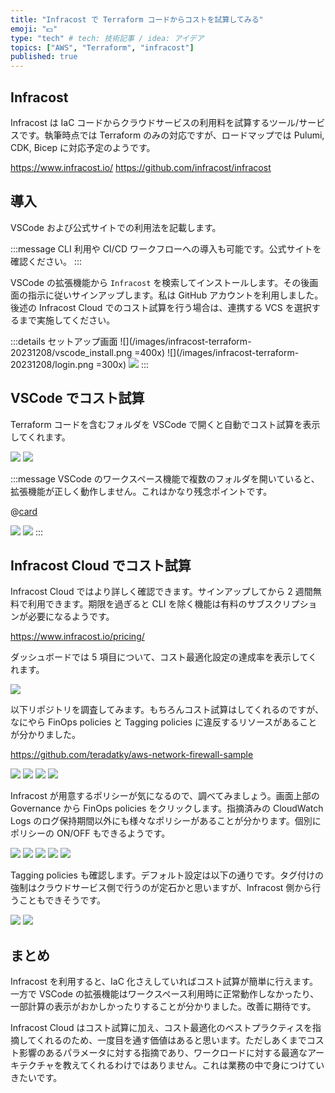 ```yaml
---
title: "Infracost で Terraform コードからコストを試算してみる"
emoji: "💵"
type: "tech" # tech: 技術記事 / idea: アイデア
topics: ["AWS", "Terraform", "infracost"]
published: true
---
```


## Infracost

Infracost は IaC コードからクラウドサービスの利用料を試算するツール/サービスです。執筆時点では Terraform のみの対応ですが、ロードマップでは Pulumi, CDK, Bicep に対応予定のようです。

https://www.infracost.io/
https://github.com/infracost/infracost

## 導入

VSCode および公式サイトでの利用法を記載します。

:::message
CLI 利用や CI/CD ワークフローへの導入も可能です。公式サイトを確認ください。
:::

VSCode の拡張機能から `Infracost` を検索してインストールします。その後画面の指示に従いサインアップします。私は GitHub アカウントを利用しました。後述の Infracost Cloud でのコスト試算を行う場合は、連携する VCS を選択するまで実施してください。

:::details セットアップ画面
![](/images/infracost-terraform-20231208/vscode_install.png =400x)
![](/images/infracost-terraform-20231208/login.png =300x)
![](/images/infracost-terraform-20231208/integrations.png)
:::

## VSCode でコスト試算

Terraform コードを含むフォルダを VSCode で開くと自動でコスト試算を表示してくれます。

![](/images/infracost-terraform-20231208/vscode1.png)
![](/images/infracost-terraform-20231208/vscode2.png)


:::message
VSCode のワークスペース機能で複数のフォルダを開いていると、拡張機能が正しく動作しません。これはかなり残念ポイントです。

@[card](https://github.com/infracost/vscode-infracost/issues/1)

![](/images/infracost-terraform-20231208/bug1.png)
![](/images/infracost-terraform-20231208/bug2.png)
:::

## Infracost Cloud でコスト試算

Infracost Cloud ではより詳しく確認できます。サインアップしてから 2 週間無料で利用できます。期限を過ぎると CLI を除く機能は有料のサブスクリプションが必要になるようです。

https://www.infracost.io/pricing/

ダッシュボードでは 5 項目について、コスト最適化設定の達成率を表示してくれます。

![](/images/infracost-terraform-20231208/dashboard.png)

以下リポジトリを調査してみます。もちろんコスト試算はしてくれるのですが、なにやら FinOps policies と Tagging policies に違反するリソースがあることが分かりました。

https://github.com/teradatky/aws-network-firewall-sample

![](/images/infracost-terraform-20231208/repo_overview.png)
![](/images/infracost-terraform-20231208/finops_policy.png)
![](/images/infracost-terraform-20231208/tagging_policy.png)
![](/images/infracost-terraform-20231208/project.png)

Infracost が用意するポリシーが気になるので、調べてみましょう。画面上部の Governance から FinOps policies をクリックします。指摘済みの CloudWatch Logs のログ保持期間以外にも様々なポリシーがあることが分かります。個別にポリシーの ON/OFF もできるようです。

![](/images/infracost-terraform-20231208/finops_policies1.png)
![](/images/infracost-terraform-20231208/finops_policies2.png)
![](/images/infracost-terraform-20231208/finops_policies3.png)
![](/images/infracost-terraform-20231208/finops_policies4.png)
![](/images/infracost-terraform-20231208/finops_policies5.png)

Tagging policies も確認します。デフォルト設定は以下の通りです。タグ付けの強制はクラウドサービス側で行うのが定石かと思いますが、Infracost 側から行うこともできそうです。

![](/images/infracost-terraform-20231208/tagging_policies1.png)
![](/images/infracost-terraform-20231208/tagging_policies2.png)

## まとめ

Infracost を利用すると、IaC 化さえしていればコスト試算が簡単に行えます。一方で VSCode の拡張機能はワークスペース利用時に正常動作しなかったり、一部計算の表示がおかしかったりすることが分かりました。改善に期待です。

Infracost Cloud はコスト試算に加え、コスト最適化のベストプラクティスを指摘してくれるのため、一度目を通す価値はあると思います。ただしあくまでコスト影響のあるパラメータに対する指摘であり、ワークロードに対する最適なアーキテクチャを教えてくれるわけではありません。これは業務の中で身につけていきたいです。
